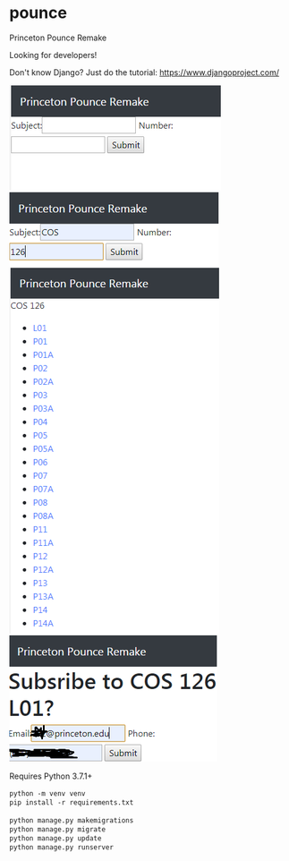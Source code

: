 # pounce
 Princeton Pounce Remake
 
 Looking for developers!
 
 Don't know Django? Just do the tutorial: https://www.djangoproject.com/
 
 ![](screenshots/1.png)
 ![](screenshots/2.png)
 ![](screenshots/3.png)
 ![](screenshots/4.png)
 
 Requires Python 3.7.1+
 
 ```
 python -m venv venv
 pip install -r requirements.txt
 
 python manage.py makemigrations
 python manage.py migrate
 python manage.py update
 python manage.py runserver
 ```

